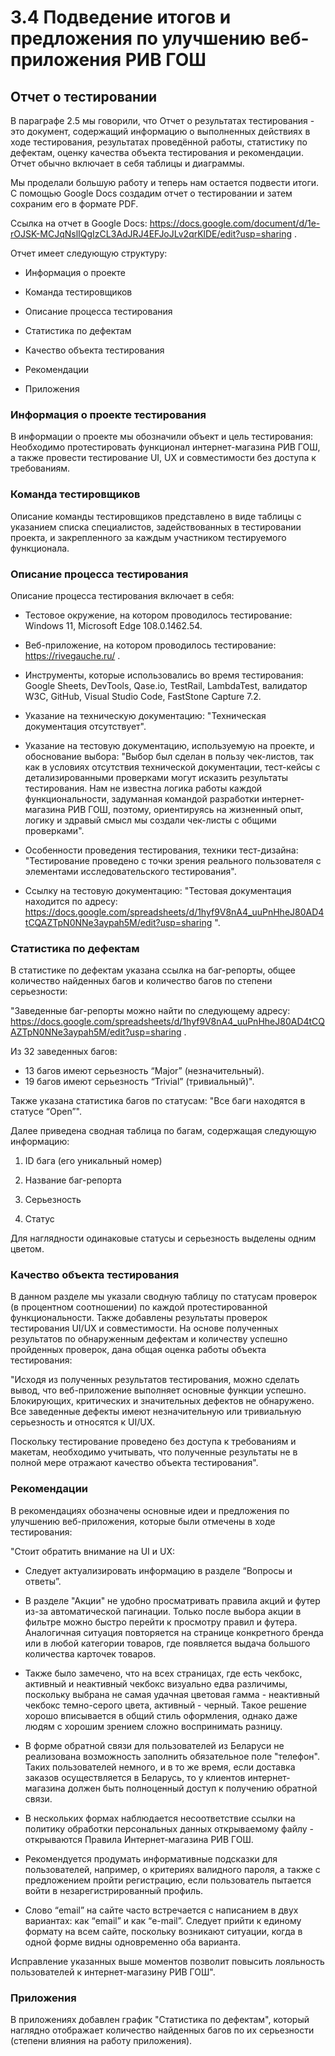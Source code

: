 # 3.4 Подведение итогов и предложения по улучшению веб-приложения РИВ ГОШ 

## Отчет о тестировании

В параграфе 2.5 мы говорили, что Отчет о результатах тестирования - это документ, содержащий информацию о выполненных действиях в ходе тестирования, результатах проведённой работы, статистику по дефектам, оценку качества объекта тестирования и рекомендации. Отчет обычно включает в себя таблицы и диаграммы. 

Мы проделали большую работу и теперь нам остается подвести итоги. С помощью Google Docs создадим отчет о тестировании и затем сохраним его в формате PDF.

Ссылка на отчет в Google Docs: https://docs.google.com/document/d/1e-rOJSK-MCJqNslIQgIzCL3AdJRJ4EFJoJLv2qrKlDE/edit?usp=sharing .

Отчет имеет следующую структуру: 

* Информация о проекте

* Команда тестировщиков

* Описание процесса тестирования

* Статистика по дефектам

* Качество объекта тестирования

* Рекомендации

* Приложения

### Информация о проекте тестирования

В информации о проекте мы обозначили объект и цель тестирования: Необходимо протестировать функционал интернет-магазина РИВ ГОШ, а также провести тестирование UI, UX и совместимости без доступа к требованиям.

### Команда тестировщиков

Описание команды тестировщиков представлено в виде таблицы с указанием списка специалистов, задействованных в тестировании
проекта, и закрепленного за каждым участником тестируемого
функционала.

### Описание процесса тестирования

Описание процесса тестирования включает в себя: 

* Тестовое окружение, на котором проводилось тестирование: Windows 11, Microsoft Edge 108.0.1462.54.

* Веб-приложение, на котором проводилось тестирование: https://rivegauche.ru/ .

* Инструменты, которые использовались во время тестирования: Google
Sheets, DevTools, Qase.io, TestRail, LambdaTest, валидатор W3C, GitHub, Visual Studio Code, FastStone Capture 7.2.

* Указание на техническую документацию: "Техническая документация отсутствует".

* Указание на тестовую документацию, используемую на проекте, и обоснование выбора: "Выбор был сделан в пользу чек-листов, так как в условиях отсутствия технической документации, тест-кейсы с детализированными проверками могут исказить результаты
тестирования. Нам не известна логика работы каждой функциональности,
задуманная командой разработки интернет-магазина РИВ ГОШ, поэтому,
ориентируясь на жизненный опыт, логику и здравый смысл мы создали
чек-листы с общими проверками".

* Особенности проведения тестирования, техники тест-дизайна: "Тестирование проведено с точки зрения реального пользователя с элементами исследовательского тестирования".

* Ссылку на тестовую документацию: "Тестовая документация находится по адресу:
https://docs.google.com/spreadsheets/d/1hyf9V8nA4_uuPnHheJ80AD4tCQAZTpN0NNe3aypah5M/edit?usp=sharing ".

### Статистика по дефектам

В статистике по дефектам указана ссылка на баг-репорты, общее количество найденных багов и количество багов по степени серьезности:

"Заведенные баг-репорты можно найти по следующему адресу:
https://docs.google.com/spreadsheets/d/1hyf9V8nA4_uuPnHheJ80AD4tCQAZTpN0NNe3aypah5M/edit?usp=sharing .

Из 32 заведенных багов:
* 13 багов имеют серьезность “Major” (незначительный).
* 19 багов имеют серьезность “Trivial” (тривиальный)". 

Также указана статистика багов по статусам: "Все баги находятся в статусе “Open”".

Далее приведена сводная таблица по багам, содержащая следующую информацию: 

1. ID бага (его уникальный номер)

2. Название баг-репорта

3. Серьезность

4. Статус

Для наглядности одинаковые статусы и серьезность выделены одним цветом. 

### Качество объекта тестирования

В данном разделе мы указали сводную таблицу по статусам проверок (в процентном соотношении) по каждой протестированной функциональности. Также добавлены результаты проверок тестирования UI/UX и совместимости. На основе полученных результатов по обнаруженным дефектам и количеству успешно пройденных проверок, дана общая оценка работы объекта тестирования: 

"Исходя из полученных результатов тестирования, можно сделать вывод, что веб-приложение выполняет основные функции успешно. Блокирующих, критических и значительных дефектов не обнаружено. Все заведенные дефекты имеют незначительную или тривиальную серьезность и относятся к UI/UX.

Поскольку тестирование проведено без доступа к требованиям и макетам, необходимо учитывать, что полученные результаты не в полной мере отражают качество объекта тестирования".

### Рекомендации

В рекомендациях обозначены основные идеи и предложения по улучшению веб-приложения, которые были отмечены в ходе тестирования: 

"Стоит обратить внимание на UI и UX:

* Следует актуализировать информацию в разделе “Вопросы и ответы”.

* В разделе "Акции" не удобно просматривать правила акций и футер из-за автоматической пагинации. Только после выбора акции в фильтре можно быстро перейти к просмотру правил и футера. Аналогичная ситуация
повторяется на странице конкретного бренда или в любой категории
товаров, где появляется выдача большого количества карточек товаров.

* Также было замечено, что на всех страницах, где есть чекбокс, активный и неактивный чекбокс визуально едва различимы, поскольку выбрана не самая удачная цветовая гамма - неактивный чекбокс темно-серого цвета, активный - черный. Такое решение хорошо вписывается в общий стиль оформления, однако даже людям с хорошим зрением сложно воспринимать разницу.

* В форме обратной связи для пользователей из Беларуси не реализована
возможность заполнить обязательное поле "телефон". Таких
пользователей немного, и в то же время, если доставка заказов
осуществляется в Беларусь, то у клиентов интернет-магазина должен
быть полноценный доступ к получению обратной связи.

* В нескольких формах наблюдается несоответствие ссылки на политику
обработки персональных данных открываемому файлу - открываются
Правила Интернет-магазина РИВ ГОШ.

* Рекомендуется продумать информативные подсказки для пользователей,
например, о критериях валидного пароля, а также с предложением
пройти регистрацию, если пользователь пытается войти в
незарегистрированный профиль.

* Слово “email” на сайте часто встречается с написанием в двух вариантах: как “email” и как “e-mail”. Следует прийти к единому формату на всем
сайте, поскольку возникают ситуации, когда в одной форме видны
одновременно оба варианта.

Исправление указанных выше моментов позволит повысить лояльность
пользователей к интернет-магазину РИВ ГОШ".

### Приложения

В приложениях добавлен график "Статистика по дефектам", который наглядно отображает количество найденных багов по их серьезности (степени влияния на работу приложения).